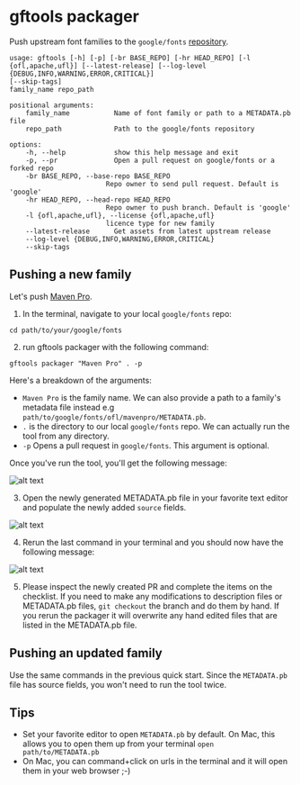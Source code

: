 # gftools packager


Push upstream font families to the `google/fonts` [repository](https://github.com/google/fonts).

```
usage: gftools [-h] [-p] [-br BASE_REPO] [-hr HEAD_REPO] [-l {ofl,apache,ufl}] [--latest-release] [--log-level {DEBUG,INFO,WARNING,ERROR,CRITICAL}]
[--skip-tags]
family_name repo_path

positional arguments:
    family_name           Name of font family or path to a METADATA.pb file
    repo_path             Path to the google/fonts repository

options:
    -h, --help            show this help message and exit
    -p, --pr              Open a pull request on google/fonts or a forked repo
    -br BASE_REPO, --base-repo BASE_REPO
                        Repo owner to send pull request. Default is 'google'
    -hr HEAD_REPO, --head-repo HEAD_REPO
                        Repo owner to push branch. Default is 'google'
    -l {ofl,apache,ufl}, --license {ofl,apache,ufl}
                        licence type for new family
    --latest-release      Get assets from latest upstream release
    --log-level {DEBUG,INFO,WARNING,ERROR,CRITICAL}
    --skip-tags

```

## Pushing a new family

Let's push [Maven Pro](https://github.com/googlefonts/mavenproFont).


1. In the terminal, navigate to your local `google/fonts` repo:

`cd path/to/your/google/fonts`

2. run gftools packager with the following command:

`gftools packager "Maven Pro" . -p`

Here's a breakdown of the arguments:

- `Maven Pro` is the family name. We can also provide a path to a family's metadata file instead e.g `path/to/google/fonts/ofl/mavenpro/METADATA.pb`.
- `.` is the directory to our local `google/fonts` repo. We can actually run the tool from any directory.
- `-p` Opens a pull request in `google/fonts`. This argument is optional.

Once you've run the tool, you'll get the following message:

![alt text](step1.png "Step 1")

3. Open the newly generated METADATA.pb file in your favorite text editor and populate the newly added `source` fields.

![alt text](step2.png "Step 2")

4. Rerun the last command in your terminal and you should now have the following message:

![alt text](step3.png "Step 3")


5. Please inspect the newly created PR and complete the items on the checklist. If you need to make any modifications to description files or METADATA.pb files, `git checkout` the branch and do them by hand. If you rerun the packager it will overwrite any hand edited files that are listed in the METADATA.pb file.


## Pushing an updated family

Use the same commands in the previous quick start. Since the `METADATA.pb` file has source fields, you won't need to run the tool twice.

## Tips

- Set your favorite editor to open `METADATA.pb` by default. On Mac, this allows you to open them up from your terminal `open path/to/METADATA.pb`
- On Mac, you can command+click on urls in the terminal and it will open them in your web browser ;-)

